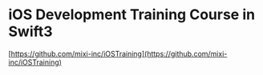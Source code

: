 # iOS Development Training Course in Swift3
[https://github.com/mixi-inc/iOSTraining](https://github.com/mixi-inc/iOSTraining)
